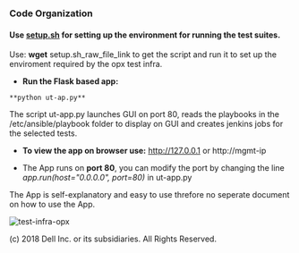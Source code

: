 ### Code Organization
#### Use [setup.sh](../../setup.sh) for setting up the environment for running the test suites.
Use: **wget** setup.sh_raw_file_link to get the script and run it to set up the enviroment required by the opx test infra.

* **Run the Flask based app:** 
```
**python ut-ap.py**
```
The script ut-app.py launches GUI on port 80, reads the playbooks in the /etc/ansible/playbook folder to display on GUI and creates jenkins jobs for the selected tests.

* **To view the app on browser use:** http://127.0.0.1 or http://mgmt-ip

* The App runs on **port 80**, you can modify the port by changing the line *app.run(host="0.0.0.0", port=80)* in ut-app.py

The App is self-explanatory and easy to use threfore no seperate document on how to use the App.

![test-infra-opx](https://user-images.githubusercontent.com/14809064/46426350-267ed900-c6f3-11e8-8ca4-d96325effa91.PNG)


(c) 2018 Dell Inc. or its subsidiaries. All Rights Reserved.
